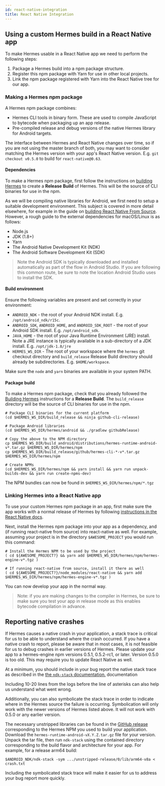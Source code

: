 ```yaml
---
id: react-native-integration
title: React Native Integration
---
```


## Using a custom Hermes build in a React Native app

To make Hermes usable in a React Native app we need to perform the following steps:

1. Package a Hermes build into a npm package structure.
2. Register this npm package with Yarn for use in other local projects.
3. Link the npm package registered with Yarn into the React Native tree for our app.

### Making a Hermes npm package

A Hermes npm package combines:
* Hermes CLI tools in binary form. These are used to compile JavaScript to bytecode when packaging up an app release.
* Pre-compiled release and debug versions of the native Hermes library for Android targets.

The interface between Hermes and React Native changes over time, so if you are
not using the master branch of both, you may want to consider matching the
Hermes version with your app's React Native version. E.g. `git checkout v0.5.0`
to build for `react-native@0.63`.

#### Dependencies

To make a Hermes npm package, first follow the instructions on [building Hermes](BuildingAndRunning.md) to create a **Release Build** of Hermes. This will be the source of CLI binaries for use in the npm.

As we will be compiling native libraries for Android, we first need to setup a suitable development environment. This subject is covered in more detail elsewhere, for example in the guide on [building React Native From Source](https://github.com/facebook/react-native/wiki/Building-from-source). However, a rough guide to the external dependencies for macOS/Linux is as follows:

* Node.js
* JDK (1.8+)
* Yarn
* The Android Native Development Kit (NDK)
* The Android Software Development Kit (SDK)

> Note the Android SDK is typically downloaded and installed automatically as part of the flow in Android Studio. If you are following this common route, be sure to note the location Android Studio uses to install the SDK.

#### Build environment

Ensure the following variables are present and set correctly in your environment:

* `ANDROID_NDK` - the root of your Android NDK install. E.g. `/opt/android_ndk/r15c`.
* `ANDROID_SDK`, `ANDROID_HOME`, and `ANDROID_SDK_ROOT` - the root of your Android SDK install. E.g. `/opt/android_sdk`.
* `JAVA_HOME` - the root of your Java Runtime Environment (JRE) install. Note a JRE instance is typically available in a sub-directory of a JDK install. E.g. `/opt/jdk-1.8/jre`
* `HERMES_WS_DIR` - The root of your workspace where the `hermes` git checkout directory and `build_release` Release Build directory should already be subdirectories. E.g. `$HOME/workspace`.

Make sure the `node` and `yarn` binaries are available in your system PATH.

#### Package build

To make a Hermes npm package, check that you already followed the [Building Hermes](BuildingAndRunning.md) instructions for a **Release Build**. The `build_release` directory will be the source of CLI binaries for use in the npm.

```shell
# Package CLI binaries for the current platform
(cd $HERMES_WS_DIR/build_release && ninja github-cli-release)

# Package Android libraries
(cd $HERMES_WS_DIR/hermes/android && ./gradlew githubRelease)

# Copy the above to the NPM directory
cp $HERMES_WS_DIR/build_android/distributions/hermes-runtime-android-v*.tar.gz $HERMES_WS_DIR/hermes/npm
cp $HERMES_WS_DIR/build_release/github/hermes-cli-*-v*.tar.gz $HERMES_WS_DIR/hermes/npm

# Create NPMs
(cd $HERMES_WS_DIR/hermes/npm && yarn install && yarn run unpack-builds-dev && yarn run create-npms-dev)
```

The NPM bundles can now be found in `$HERMES_WS_DIR/hermes/npm/*.tgz`


### Linking Hermes into a React Native app

To use your custom Hermes npm package in an app, first make sure the app works with a normal release of Hermes by following [instructions in the React Native docs](https://reactnative.dev/docs/hermes).

Next, install the Hermes npm package into your app as a dependency, and (if
running react-native from source) into react-native as well.  For example,
assuming your project is in the directory `$AWESOME_PROJECT` you would run this
command:

```shell
# Install the Hermes NPM to be used by the project
( cd ${AWESOME_PROJECT?} && yarn add $HERMES_WS_DIR/hermes/npm/hermes-engine-v*.tgz )

# If running react-native from source, install it there as well
( cd ${AWESOME_PROJECT?}/node_modules/react-native && yarn add $HERMES_WS_DIR/hermes/npm/hermes-engine-v*.tgz )
```

You can now develop your app in the normal way.

> Note: if you are making changes to the compiler in Hermes, be sure to make sure you test your app in release mode as this enables bytecode compilation in advance.

## Reporting native crashes

If Hermes causes a native crash in your application, a stack trace is critical for us to be able to understand where the crash occurred.  If you have a native crash to report, please be aware that in most cases, it is not feasible for us to debug crashes in earlier versions of Hermes.  Please update your app to a hermes-engine npm versions 0.5.1, 0.5.2-rc1, or later.  Version 0.5.0 is too old.  This may require you to update React Native as well.

At a minimum, you should include in your bug report the native stack trace as described in the [the `ndk-stack` documentation.](https://developer.android.com/ndk/guides/ndk-stack) documentation

Including 10-20 lines from the logs before the line of asterisks can also help us understand what went wrong.

Additionally, you can also symbolicate the stack trace in order to indicate where in the Hermes source the failure is occurring. Symbolication will only work with the newer versions of Hermes listed above.  It will not work with 0.5.0 or any earlier version.

The necessary unstripped libraries can be found in the [GitHub release](https://github.com/facebook/hermes/releases) corresponding to the Hermes NPM you used to build your application.  Download the `hermes-runtime-android-vX.Y.Z.tar.gz` file for your version.  Unpack the tar file, then run `ndk-stack` using the contained directory corresponding to the build flavor and architecture for your app.  For example, for a release arm64 build:

```
$ANDROID_NDK/ndk-stack -sym .../unstripped-release/0/lib/arm64-v8a < crash.txt
```

Including the symbolicated stack trace will make it easier for us to address your bug report more quickly.
